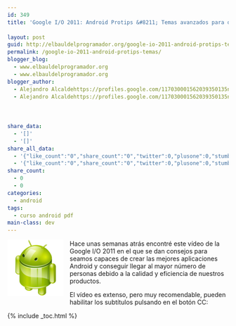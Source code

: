 ```yaml
---
id: 349
title: 'Google I/O 2011: Android Protips &#8211; Temas avanzados para desarrolladores expertos'

layout: post
guid: http://elbauldelprogramador.org/google-io-2011-android-protips-temas-avanzados-para-desarrolladores-expertos/
permalink: /google-io-2011-android-protips-temas/
blogger_blog:
  - www.elbauldelprogramador.org
  - www.elbauldelprogramador.org
blogger_author:
  - Alejandro Alcaldehttps://profiles.google.com/117030001562039350135noreply@blogger.com
  - Alejandro Alcaldehttps://profiles.google.com/117030001562039350135noreply@blogger.com

  
  
share_data:
  - '[]'
  - '[]'
share_all_data:
  - '{"like_count":"0","share_count":"0","twitter":0,"plusone":0,"stumble":0,"pinit":0,"count":0,"time":1333551696}'
  - '{"like_count":"0","share_count":"0","twitter":0,"plusone":0,"stumble":0,"pinit":0,"count":0,"time":1333551696}'
share_count:
  - 0
  - 0
categories:
  - android
tags:
  - curso android pdf
main-class: dev
---
```

<div class="separator" style="clear: both; text-align: center;">
  <img border="0" src="/assets/img/2013/07/iconoAndroid.png" style="clear:left; float:left;margin-right:1em; margin-bottom:1em" />
</div>

Hace unas semanas atrás encontré este vídeo de la Google I/O 2011 en el que se dan consejos para seamos capaces de crear las mejores aplicaciones Android y conseguir llegar al mayor número de personas debido a la calidad y eficiencia de nuestros productos.

El vídeo es extenso, pero muy recomendable, pueden habilitar los subtítulos pulsando en el botón CC:

  
<!--ad-->

<p style="text-align:center;">
</p>



{% include _toc.html %}
